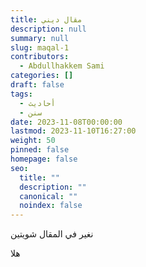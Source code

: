 ```yaml
---
title: مقال ديني
description: null
summary: null
slug: maqal-1
contributors:
  - Abdullhakkem Sami
categories: []
draft: false
tags:
  - أحاديث
  - سنن
date: 2023-11-08T00:00:00
lastmod: 2023-11-10T16:27:00
weight: 50
pinned: false
homepage: false
seo:
  title: ""
  description: ""
  canonical: ""
  noindex: false
---
```

نغير في المقال شويتين





هلا
